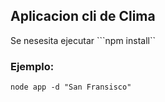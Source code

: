 ## Aplicacion cli de Clima


Se nesesita ejecutar  ```npm install``

### Ejemplo:

```
node app -d "San Fransisco"
```